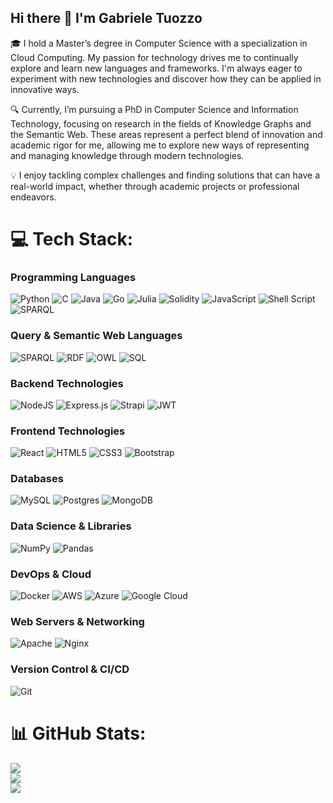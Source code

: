 ## Hi there 👋 I'm Gabriele Tuozzo

🎓 I hold a Master’s degree in Computer Science with a specialization in Cloud Computing. My passion for technology drives me to continually explore and learn new languages and frameworks. I'm always eager to experiment with new technologies and discover how they can be applied in innovative ways.

🔍 Currently, I’m pursuing a PhD in Computer Science and Information Technology, focusing on research in the fields of Knowledge Graphs and the Semantic Web. These areas represent a perfect blend of innovation and academic rigor for me, allowing me to explore new ways of representing and managing knowledge through modern technologies.

💡 I enjoy tackling complex challenges and finding solutions that can have a real-world impact, whether through academic projects or professional endeavors. 

# 💻 Tech Stack:
### **Programming Languages**  
![Python](https://img.shields.io/badge/python-3670A0?style=for-the-badge&logo=python&logoColor=ffdd54) ![C](https://img.shields.io/badge/c-%2300599C.svg?style=for-the-badge&logo=c&logoColor=white)  ![Java](https://img.shields.io/badge/java-%23ED8B00.svg?style=for-the-badge&logo=openjdk&logoColor=white)  ![Go](https://img.shields.io/badge/go-%2300ADD8.svg?style=for-the-badge&logo=go&logoColor=white) ![Julia](https://img.shields.io/badge/-Julia-9558B2?style=for-the-badge&logo=julia&logoColor=white)  ![Solidity](https://img.shields.io/badge/Solidity-%23363636.svg?style=for-the-badge&logo=solidity&logoColor=white)  ![JavaScript](https://img.shields.io/badge/javascript-%23323330.svg?style=for-the-badge&logo=javascript&logoColor=%23F7DF1E)  ![Shell Script](https://img.shields.io/badge/shell_script-%23121011.svg?style=for-the-badge&logo=gnu-bash&logoColor=white) ![SPARQL](https://img.shields.io/badge/SPARQL-%2300599C.svg?style=for-the-badge&logo=w3c&logoColor=white)  

### **Query & Semantic Web Languages**  
![SPARQL](https://img.shields.io/badge/SPARQL-%2300599C.svg?style=for-the-badge&logo=w3c&logoColor=white) ![RDF](https://img.shields.io/badge/RDF-%23FF5722.svg?style=for-the-badge&logo=w3c&logoColor=white)  ![OWL](https://img.shields.io/badge/OWL-%230072C6.svg?style=for-the-badge&logo=w3c&logoColor=white)  ![SQL](https://img.shields.io/badge/SQL-%2300599C.svg?style=for-the-badge&logo=sqlite&logoColor=white)  

### **Backend Technologies**  
![NodeJS](https://img.shields.io/badge/node.js-6DA55F?style=for-the-badge&logo=node.js&logoColor=white)  ![Express.js](https://img.shields.io/badge/express.js-%23404d59.svg?style=for-the-badge&logo=express&logoColor=%2361DAFB)  ![Strapi](https://img.shields.io/badge/strapi-%232E7EEA.svg?style=for-the-badge&logo=strapi&logoColor=white)  ![JWT](https://img.shields.io/badge/JWT-black?style=for-the-badge&logo=JSON%20web%20tokens)  

### **Frontend Technologies**  
![React](https://img.shields.io/badge/react-%2320232a.svg?style=for-the-badge&logo=react&logoColor=%2361DAFB)  ![HTML5](https://img.shields.io/badge/html5-%23E34F26.svg?style=for-the-badge&logo=html5&logoColor=white)  ![CSS3](https://img.shields.io/badge/css3-%231572B6.svg?style=for-the-badge&logo=css3&logoColor=white)  ![Bootstrap](https://img.shields.io/badge/bootstrap-%238511FA.svg?style=for-the-badge&logo=bootstrap&logoColor=white)  

### **Databases**  
![MySQL](https://img.shields.io/badge/mysql-4479A1.svg?style=for-the-badge&logo=mysql&logoColor=white)  ![Postgres](https://img.shields.io/badge/postgres-%23316192.svg?style=for-the-badge&logo=postgresql&logoColor=white)  ![MongoDB](https://img.shields.io/badge/MongoDB-%234ea94b.svg?style=for-the-badge&logo=mongodb&logoColor=white)  

### **Data Science & Libraries**  
![NumPy](https://img.shields.io/badge/numpy-%23013243.svg?style=for-the-badge&logo=numpy&logoColor=white)  ![Pandas](https://img.shields.io/badge/pandas-%23150458.svg?style=for-the-badge&logo=pandas&logoColor=white)  

### **DevOps & Cloud**  
![Docker](https://img.shields.io/badge/docker-%230db7ed.svg?style=for-the-badge&logo=docker&logoColor=white)  ![AWS](https://img.shields.io/badge/AWS-%23FF9900.svg?style=for-the-badge&logo=amazon-aws&logoColor=white)  ![Azure](https://img.shields.io/badge/azure-%230072C6.svg?style=for-the-badge&logo=microsoftazure&logoColor=white)  ![Google Cloud](https://img.shields.io/badge/GoogleCloud-%234285F4.svg?style=for-the-badge&logo=google-cloud&logoColor=white)  

### **Web Servers & Networking**  
![Apache](https://img.shields.io/badge/apache-%23D42029.svg?style=for-the-badge&logo=apache&logoColor=white)  ![Nginx](https://img.shields.io/badge/nginx-%23009639.svg?style=for-the-badge&logo=nginx&logoColor=white)  

### **Version Control & CI/CD**  
![Git](https://img.shields.io/badge/git-%23F05033.svg?style=for-the-badge&logo=git&logoColor=white)  
# 📊 GitHub Stats:
![](https://github-readme-stats.vercel.app/api/top-langs/?username=GabrieleT0&theme=dark&hide_border=false&include_all_commits=false&count_private=false&layout=compact) <br/>
![](https://github-readme-stats.vercel.app/api?username=GabrieleT0&theme=dark&hide_border=false&include_all_commits=false&count_private=false)<br/>
![](https://github-readme-streak-stats.herokuapp.com/?user=GabrieleT0&theme=dark&hide_border=false)<br/>

<!-- Proudly created with GPRM ( https://gprm.itsvg.in ) -->
